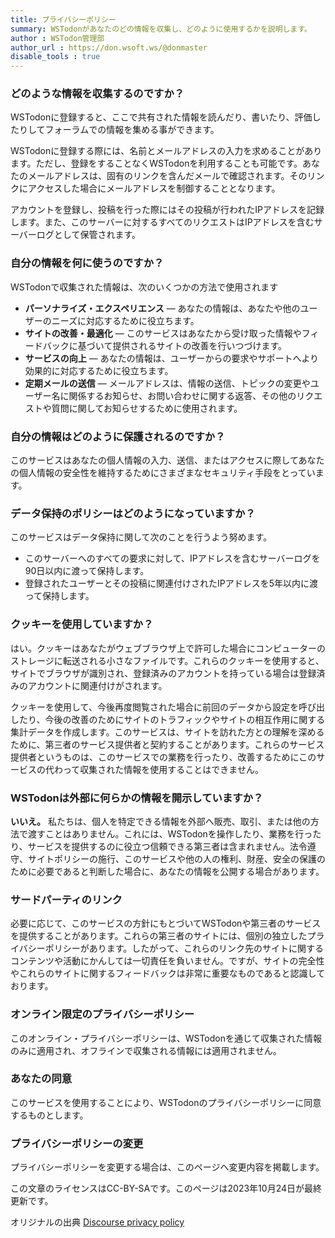 ```yaml
---
title: プライバシーポリシー
summary: WSTodonがあなたのどの情報を収集し、どのように使用するかを説明します。
author : WSTodon管理部
author_url : https://don.wsoft.ws/@donmaster
disable_tools : true
---
```


### どのような情報を収集するのですか？
WSTodonに登録すると、ここで共有された情報を読んだり、書いたり、評価したりしてフォーラムでの情報を集める事ができます。

WSTodonに登録する際には、名前とメールアドレスの入力を求めることがあります。ただし、登録をすることなくWSTodonを利用することも可能です。あなたのメールアドレスは、固有のリンクを含んだメールで確認されます。そのリンクにアクセスした場合にメールアドレスを制御することとなります。

アカウントを登録し、投稿を行った際にはその投稿が行われたIPアドレスを記録します。また、このサーバーに対するすべてのリクエストはIPアドレスを含むサーバーログとして保管されます。

### 自分の情報を何に使うのですか？

WSTodonで収集された情報は、次のいくつかの方法で使用されます

- **パーソナライズ・エクスペリエンス** — あなたの情報は、あなたや他のユーザーのニーズに対応するために役立ちます。
- **サイトの改善・最適化** — このサービスはあなたから受け取った情報やフィードバックに基づいて提供されるサイトの改善を行いつづけます。
- **サービスの向上** — あなたの情報は、ユーザーからの要求やサポートへより効果的に対応するために役立ちます。
- **定期メールの送信** — メールアドレスは、情報の送信、トピックの変更やユーザー名に関係するお知らせ、お問い合わせに関する返答、その他のリクエストや質問に関してお知らせするために使用されます。

### 自分の情報はどのように保護されるのですか？
このサービスはあなたの個人情報の入力、送信、またはアクセスに際してあなたの個人情報の安全性を維持するためにさまざまなセキュリティ手段をとっています。

### データ保持のポリシーはどのようになっていますか？
このサービスはデータ保持に関して次のことを行うよう努めます。

- このサーバーへのすべての要求に対して、IPアドレスを含むサーバーログを90日以内に渡って保持します。
- 登録されたユーザーとその投稿に関連付けされたIPアドレスを5年以内に渡って保持します。

### クッキーを使用していますか？
はい。クッキーはあなたがウェブブラウザ上で許可した場合にコンピューターのストレージに転送される小さなファイルです。これらのクッキーを使用すると、サイトでブラウザが識別され、登録済みのアカウントを持っている場合は登録済みのアカウントに関連付けがされます。

クッキーを使用して、今後再度閲覧された場合に前回のデータから設定を呼び出したり、今後の改善のためにサイトのトラフィックやサイトの相互作用に関する集計データを作成します。このサービスは、サイトを訪れた方との理解を深めるために、第三者のサービス提供者と契約することがあります。これらのサービス提供者というものは、このサービスでの業務を行ったり、改善するためにこのサービスの代わって収集された情報を使用することはできません。

### WSTodonは外部に何らかの情報を開示していますか？
**いいえ。** 私たちは、個人を特定できる情報を外部へ販売、取引、または他の方法で渡すことはありません。これには、WSTodonを操作したり、業務を行ったり、サービスを提供するのに役立つ信頼できる第三者は含まれません。法令遵守、サイトポリシーの施行、このサービスや他の人の権利、財産、安全の保護のために必要であると判断した場合に、あなたの情報を公開する場合があります。

### サードパーティのリンク
必要に応じて、このサービスの方針にもとづいてWSTodonや第三者のサービスを提供することがあります。これらの第三者のサイトには、個別の独立したプライバシーポリシーがあります。したがって、これらのリンク先のサイトに関するコンテンツや活動にかんしては一切責任を負いません。ですが、サイトの完全性やこれらのサイトに関するフィードバックは非常に重要なものであると認識しております。

### オンライン限定のプライバシーポリシー
このオンライン・プライバシーポリシーは、WSTodonを通じて収集された情報のみに適用され、オフラインで収集される情報には適用されません。

### あなたの同意
このサービスを使用することにより、WSTodonのプライバシーポリシーに同意するものとします。

### プライバシーポリシーの変更
プライバシーポリシーを変更する場合は、このページへ変更内容を掲載します。

この文章のライセンスはCC-BY-SAです。このページは2023年10月24日が最終更新です。

オリジナルの出典 [Discourse privacy policy](https://github.com/discourse/discourse)